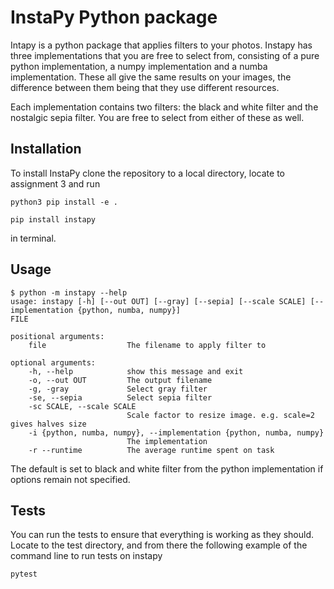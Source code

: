 # InstaPy Python package
Intapy is a python package that applies filters to your photos. Instapy has three implementations that you are free to select from, consisting of a pure python implementation, a numpy implementation and a numba implementation. These all give the same results on your images, the difference between them being that they use different resources.

Each implementation contains two filters: the black and white filter and the nostalgic sepia filter. You are free to select from either of these as well.

## Installation
To install InstaPy clone the repository to a local directory, locate to assignment 3 and run
```
python3 pip install -e .
```
```
pip install instapy
```
in terminal.

## Usage
```
$ python -m instapy --help
usage: instapy [-h] [--out OUT] [--gray] [--sepia] [--scale SCALE] [--implementation {python, numba, numpy}] 
FILE

positional arguments:
    file                  The filename to apply filter to

optional arguments:
    -h, --help            show this message and exit
    -o, --out OUT         The output filename
    -g, -gray             Select gray filter
    -se, --sepia          Select sepia filter
    -sc SCALE, --scale SCALE
                          Scale factor to resize image. e.g. scale=2 gives halves size
    -i {python, numba, numpy}, --implementation {python, numba, numpy}
                          The implementation
    -r --runtime          The average runtime spent on task
```

The default is set to black and white filter from the python implementation if options remain not specified.

## Tests 
You can run the tests to ensure that everything is working as they should. Locate to the test directory, and from there the following example of the command line to run tests on instapy
```
pytest
```
